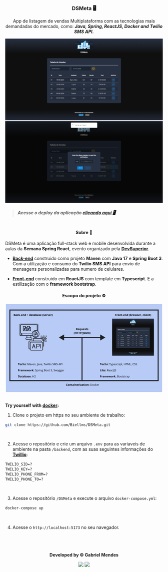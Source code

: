 <div align="center">

### **DSMeta** 🖥️

App de listagem de vendas Multiplataforma com as tecnologias mais demandadas do mercado, como: _**Java, Spring, ReactJS, Docker and Twilio SMS API.**_

<img width="600px" src="./utils/landing-page.png"/>

<br>

<img width="600px" src="./utils/modal.png"/>

</div>

> ##### Acesse o deploy da aplicação [clicando aqui 🖥️](https://github.com/Biellms)

#

<div align="center">

#### **Sobre** 📝

</div>

DSMeta é uma aplicação full-stack web e mobile desenvolvida durante a aulas da **Semana Spring React**, evento organizado pela **[DevSuperior](https://devsuperior.com.br)**.

- **[Back-end](https://github.com/Biellms/DSMeta/tree/main/backend)** construido como projeto **Maven** com **Java 17** e **Spring Boot 3**. Com a utilização e consumo do **Twilio SMS API** para envio de mensagens personalizadas para numero de celulares. 

- **[Front-end](https://github.com/Biellms/DSMeta/tree/main/frontend)** construido em **ReactJS** com template em **Typescript**. E a estilização com o **framework bootstrap**.

<div align="center">

#### **Escopo do projeto** ⚙️

<img width="500px" src="./utils/project-scope.png"/>

</div>

<br>

**Try yourself with [docker](https://www.docker.com/products/docker-desktop/):**

1. Clone o projeto em https no seu ambiente de trabalho:

```bash
git clone https://github.com/Biellms/DSMeta.git
```

<br>

2. Acesse o repositório e crie um arquivo `.env` para as variaveis de ambiente na pasta `/backend`, com as suas seguintes informações do **[Twillio](https://www.twilio.com/docs/messaging)**:

```text
TWILIO_SID=?
TWILIO_KEY=?
TWILIO_PHONE_FROM=?
TWILIO_PHONE_TO=?
```

<br>

3. Acesse o repositório `/DSMeta` e execute o arquivo `docker-compose.yml`:

```bash
docker-compose up
```

<br>

4. Acesse o `http://localhost:5173` no seu navegador.

<br>

#

<div align="center">

**Developed by © Gabriel Mendes**

<a href="https://www.linkedin.com/in/gabriel-mendes-0706ab1b8" target="_blank"><img src="https://img.shields.io/badge/-Linkedin-blue" width="50px" target="_blank"></a> <a href="https://github.com/Biellms" target="_blank"><img src="https://img.shields.io/badge/-Github-gray" width="43px" target="_blank"></a>

</div>
